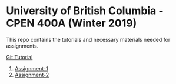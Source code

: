 # University of British Columbia - CPEN 400A (Winter 2019)
This repo contains the tutorials and necessary materials needed for assignments.

[Git Tutorial](tutorials/git-setup.md)

1. [Assignment-1](assignments/assignment-1.md) 
2. [Assignment-2](assignments/assignment-2.md)

